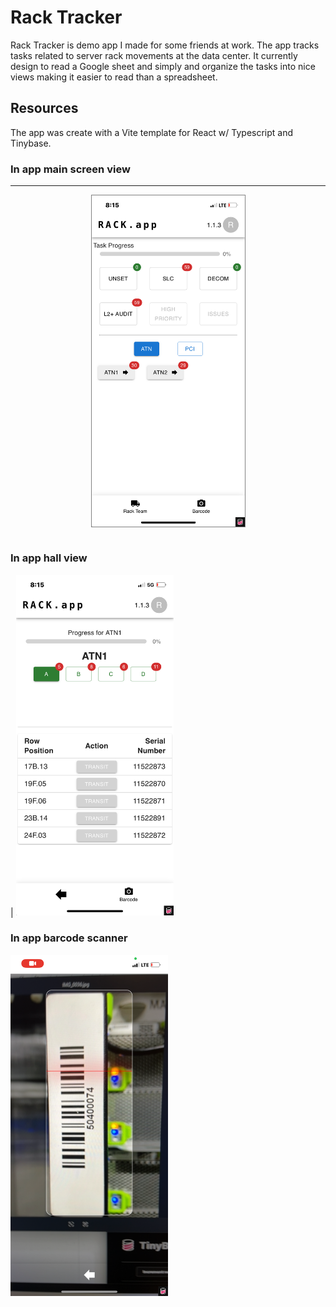 # Rack Tracker

Rack Tracker is demo app I made for some friends at work. The app tracks tasks related to server rack movements at the data center.
It currently design to read a Google sheet and simply and organize the tasks into nice views making it easier to read than a spreadsheet.

## Resources 

The app was create with a Vite template for React w/ Typescript and Tinybase.

### In app main screen view
| <kbd> <img width="50%" alt="image" src="https://github.com/xmarkas/rack-tracker/blob/main/public/image2.png?raw=true" style="border: 1px solid gray; margin: 10px;">
|-

### In app hall view
| <img width="50%" alt="image" src="https://github.com/xmarkas/rack-tracker/blob/main/public/image1.png?raw=true">


### In app barcode scanner
<img width="50%" alt="image" src="https://github.com/xmarkas/rack-tracker/blob/main/public/image0.png?raw=true">